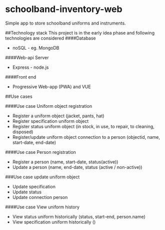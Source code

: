 # schoolband-inventory-web
Simple app to store schoolband uniforms and instruments.


##Technology stack
This project is in the early idea phase and following technologies are considered
####Database
* noSQL - eg. MongoDB

####Web-api Server
* Express - node.js

####Front end
* Progressive Web-app (PWA) and VUE 


##Use cases

####Use case Uniform object registration
* Register a uniform object (jacket, pants, hat)
* Register specification uniform object
* Register status uniform object (in stock, in use, to repair, to cleaning, disposed)
* Register/update uniform object connection to a person (objectid, name, start-date, end-date)

####Use case Person registration
* Register a person (name, start-date, status(active))
* Update a person (name, end-date, status (active / non-active))


###Use case update uniform object
* Update specification
* Update status
* Update connection person

####Use case View uniform history
* View status uniform historically (status, start-end, person.name)
* View specification uniform historically ()
